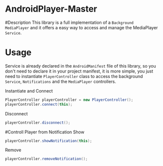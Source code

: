 # AndroidPlayer-Master
#Description
This library is a full implementation of a `Background MediaPlayer` and it offers a easy way to access and manage the MediaPlayer `Service`. 

# Usage
Service is already declared in the `AndroidManifest` file of this library, so you don't need to declare it in your project manifest, it is more simple, you just need to instantiate `PlayerController` class to access the background `Service`, `Notifications` and the `MediaPlayer` controllers.

Instantiate and Connect

```java
PlayerController playerController = new PlayerController();
playerController.connect(this);
```

Disconnect

```java
playerController.disconnect();
```

#Controll Player from Notification
Show 

```java
playerController.showNotification(this);
```

Remove

```java
playerController.removeNotification();
```

